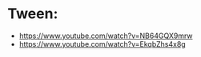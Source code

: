 # Tween:

 * https://www.youtube.com/watch?v=NB64GQX9mrw
 * https://www.youtube.com/watch?v=EkqbZhs4x8g

 